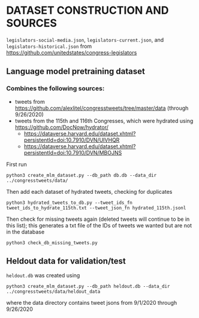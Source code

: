 # DATASET CONSTRUCTION AND SOURCES

`legislators-social-media.json`, `legislators-current.json`, and `legislators-historical.json` from https://github.com/unitedstates/congress-legislators


## Language model pretraining dataset

### Combines the following sources:
- tweets from https://github.com/alexlitel/congresstweets/tree/master/data (through 9/26/2020)
- tweets from the 115th and 116th Congresses, which were hydrated using https://github.com/DocNow/hydrator/
  - https://dataverse.harvard.edu/dataset.xhtml?persistentId=doi:10.7910/DVN/UIVHQR
  - https://dataverse.harvard.edu/dataset.xhtml?persistentId=doi:10.7910/DVN/MBOJNS


First run

```
python3 create_mlm_dataset.py --db_path db.db --data_dir ../congresstweets/data/
```

Then add each dataset of hydrated tweets, checking for duplicates

```
python3 hydrated_tweets_to_db.py --tweet_ids_fn tweet_ids_to_hydrate_115th.txt --tweet_json_fn hydrated_115th.jsonl
```

Then check for missing tweets again (deleted tweets will continue to be in this list); this generates a txt file of the IDs of tweets we wanted but are not in the database
```
python3 check_db_missing_tweets.py
```

## Heldout data for validation/test

`heldout.db` was created using
```
python3 create_mlm_dataset.py --db_path heldout.db --data_dir ../congresstweets/data/heldout_data
```

where the data directory contains tweet jsons from 9/1/2020 through 9/26/2020

